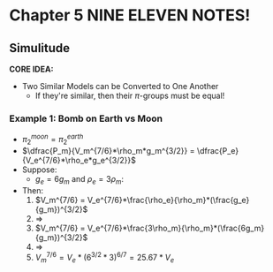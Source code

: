 # Chapter 5 NINE ELEVEN NOTES! # 

## Simulitude 
**CORE IDEA:** 
- Two Similar Models can be Converted to One Another 
    - If they're similar, then their $\pi$-groups must be equal!

### Example 1: Bomb on Earth vs Moon 
- $\pi_2^{moon} = \pi_2^{earth}$
- $\dfrac{P_m}{V_m^{7/6}*\rho_m*g_m^{3/2}} = \dfrac{P_e}{V_e^{7/6}*\rho_e*g_e^{3/2}}$
- Suppose:
    - $g_e = 6g_m$ and $\rho_e = 3\rho_m$:
- Then: 
    1. $V_m^{7/6} = V_e^{7/6}*\frac{\rho_e}{\rho_m}*(\frac{g_e}{g_m})^{3/2}$
    2. $\Rightarrow$
    2. $V_m^{7/6} = V_e^{7/6}*\frac{3\rho_m}{\rho_m}*(\frac{6g_m}{g_m})^{3/2}$
    3. $\Rightarrow$
    3. $V_m^{7/6} = V_e*(6^{3/2}*3)^{6/7} = 25.67 * V_e$